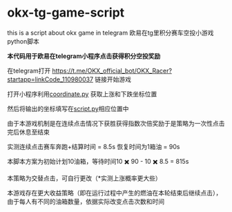 # okx-tg-game-script

this is a script about okx game in telegram 欧易在tg里积分赛车空投小游戏python脚本

**本代码用于欧易在telegram小程序点击获得积分空投奖励**

在telegram打开 https://t.me/OKX_official_bot/OKX_Racer?startapp=linkCode_110980037 链接开始游戏

打开小程序利用<a href = "https://github.com/zhuolhc/okx-tg-game/blob/main/coordinate.py">coordinate.py</a> 获取上涨和下跌坐标位置

然后将输出的坐标填写在<a href = "https://github.com/zhuolhc/okx-tg-game/blob/main/script.py">script.py</a>相应位置中

由于本游戏机制是在连续点击情况下获胜获得指数次倍奖励于是策略为一次性点击完后休息至结束

实测连续点击赛车奔跑+结算时间 = 8.5s 恢复时间为1箱油 = 90s

本脚本方案为初始计划10油箱，等待时间10 ✖️ 90 - 10 ✖️ 8.5 = 815s

本策略为交替点击，可自行更改（*实测上涨概率更大些）

本游戏存在更大收益策略（即在运行过程中产生的燃油在本轮结束后继续点击），由于每人有不同的油箱数量，依据实际改变点击次数和时间
